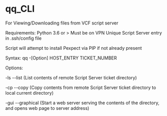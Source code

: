 # qq_CLI


For Viewing/Downloading files from VCF script server

Requirements:
Python 3.6 or >
Must be on VPN
Unique Script Server entry in .ssh/config file


Script will attempt to install Pexpect via PIP if not already present

Syntax:
qq -[Option] HOST_ENTRY TICKET_NUMBER

Options:

-ls --list (List contents of remote Script Server ticket directory)

-cp --copy (Copy contents from remote Script Server ticket directory to local current directory)

-gui --graphical (Start a web server serving the contents of the directory, and opens web page to server address)
